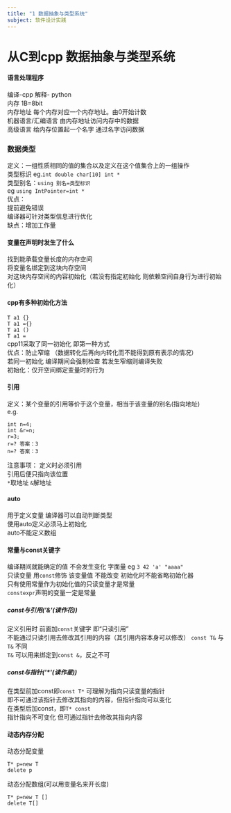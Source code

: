 ```yaml
---
title: "1 数据抽象与类型系统"
subject: 软件设计实践
---
```

# 从C到cpp 数据抽象与类型系统
#### 语言处理程序 
编译-cpp 解释- python  
内存 1B=8bit  
内存地址 每个内存对应一个内存地址。由0开始计数  
机器语言/汇编语言 由内存地址访问内存中的数据  
高级语言 给内存位置起一个名字 通过名字访问数据  
### 数据类型
定义：一组性质相同的值的集合以及定义在这个值集合上的一组操作  
类型标识 eg.`int double char[10] int *`  
类型别名：`using 别名=类型标识`  
eg `using IntPointer=int *`  
优点：  
提前避免错误  
编译器可针对类型信息进行优化  
缺点：增加工作量  
#### 变量在声明时发生了什么
找到能承载变量长度的内存空间  
将变量名绑定到这块内存空间  
对这块内存空间的内容初始化（若没有指定初始化 则依赖空间自身行为进行初始化）  
#### cpp有多种初始化方法 
`T a1 {} `  
`T a1 ={} `  
`T a1 ()`  
`T a1 = `  
cpp11采取了同一初始化 即第一种方式  
优点：防止窄缩 （数据转化后再向内转化而不能得到原有表示的情况）  
若同一初始化 编译期间会强制检查 若发生窄缩则编译失败  
初始化：仅开空间绑定变量时的行为  
#### 引用
定义：某个变量的引用等价于这个变量，相当于该变量的别名(指向地址)  
e.g.
```
int n=4;
int &r=n;
r=3;
r=? 答案：3
n=? 答案：3
```
注意事项：
定义时必须引用  
引用后便只指向该位置  
`*`取地址 `&`解地址
#### auto
用于定义变量 编译器可以自动判断类型  
使用auto定义必须马上初始化  
auto不能定义数组  
#### 常量与const关键字
编译期间就能确定的值 不会发生变化 字面量 eg `3 42 'a' "aaaa"`  
只读变量 用`const`修饰 该变量值 不能改变 初始化时不能省略初始化器  
只有使用常量作为初始化值的只读变量才是常量  
`constexpr`声明的变量一定是常量  
##### const与引用('&'(读作花))
定义引用时 前面加`const`关键字 即“只读引用”  
不能通过只读引用去修改其引用的内容（其引用内容本身可以修改） 
`const T&` 与`T&` 不同  
`T&` 可以用来绑定到`const &`，反之不可  
##### const与指针('*'(读作星))
在类型前加const即`const T*` 可理解为指向只读变量的指针  
即不可通过该指针去修改其指向的内容，但指针指向可以变化  
在类型后加const，即`T* const`  
指针指向不可变化 但可通过指针去修改其指向内容  
#### 动态内存分配 
动态分配变量  
```
T* p=new T  
delete p  
```
动态分配数组(可以用变量名来开长度)  
```
T* p=new T []  
delete T[]  
```
